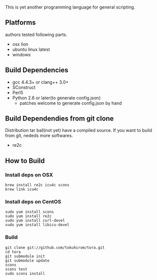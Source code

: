 This is yet another programming language for general scripting.

Platforms
---------

authors tested following parts.

  * osx lion
  * ubuntu linux latest
  * windows

Build Dependencies
------------------

 * gcc 4.4.3+ or clang++ 3.0+
 * SConstruct
 * Perl5
 * Python 2.6 or later(to generate config.json)
   * patches welcome to generate config.json by hand

Build Dependendies from git clone
---------------------------------

Distribution tar ball(not yet) have a compiled source.
If you want to build from git, nededs more softwares.

  * re2c

How to Build
------------

### Install deps on OSX

    brew install re2c icu4c scons
    brew link icu4c

### Install deps on CentOS

    sudo yum install scons
    sudo yum install re2c
    sudo yum install curl-devel
    sudo yum install libicu-devel

### Build

    git clone git://github.com/tokuhirom/tora.git
    cd tora
    git submodule init
    git submodule update
    scons
    scons test
    sudo scons install

